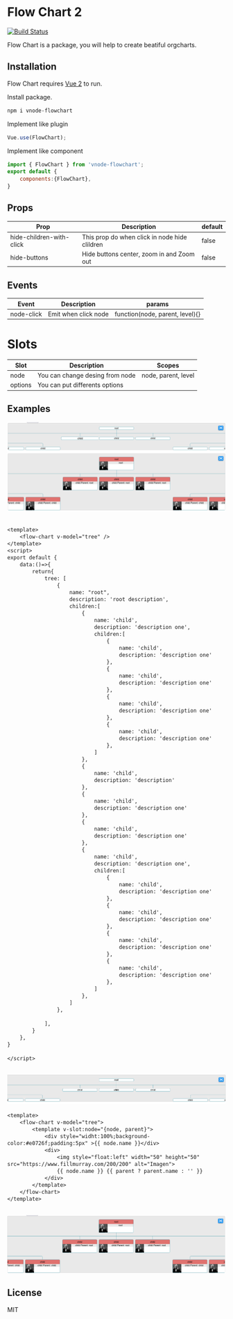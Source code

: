 # Flow Chart 2

[![Build Status](https://travis-ci.org/joemccann/dillinger.svg?branch=master)](https://travis-ci.org/joemccann/dillinger)

Flow Chart is a package, you will help to create beatiful orgcharts. 

## Installation

Flow Chart requires [Vue 2](https://v2.vuejs.org/) to run.

Install package.

```sh
npm i vnode-flowchart
```
Implement like plugin
```js
Vue.use(FlowChart);
```

Implement like component
```js
import { FlowChart } from 'vnode-flowchart';
export default {
    components:{FlowChart},
}
```



## Props

| Prop | Description | default |
| ------ | ------ | ------ |
| hide-children-with-click | This prop do when click in node hide clildren | false |
| hide-buttons | Hide buttons center, zoom in and Zoom out | false |

## Events

| Event | Description | params |
| ------ | ------ | ------ |
| node-click | Emit when click node | function(node, parent, level){} |

# Slots
| Slot | Description | Scopes |
| ------ | ------ | ------ |
| node | You can change desing from node | node, parent, level |
| options | You can put differents options |  |

## Examples

![example3](https://github.com/Tecnobyte/flowchart/blob/master/img/Screenshot_3.png?raw=true)


```vue

<template>
    <flow-chart v-model="tree" />
</template>
<script>
export default {
    data:()=>{
        return{
            tree: [
                {
                    name: "root",
                    description: 'root description',
                    children:[
                        {
                            name: 'child',
                            description: 'description one',
                            children:[
                                {
                                    name: 'child',
                                    description: 'description one'
                                },
                                {
                                    name: 'child',
                                    description: 'description one'
                                },
                                {
                                    name: 'child',
                                    description: 'description one'
                                },
                                {
                                    name: 'child',
                                    description: 'description one'
                                },
                            ]
                        },
                        {
                            name: 'child',
                            description: 'description'
                        },
                        {
                            name: 'child',
                            description: 'description one'
                        },
                        {
                            name: 'child',
                            description: 'description one'
                        },
                        {
                            name: 'child',
                            description: 'description one',
                            children:[
                                {
                                    name: 'child',
                                    description: 'description one'
                                },
                                {
                                    name: 'child',
                                    description: 'description one'
                                },
                                {
                                    name: 'child',
                                    description: 'description one'
                                },
                                {
                                    name: 'child',
                                    description: 'description one'
                                },
                            ]
                        },
                    ]
                },
                
            ],
        }
    },
}

</script>
```
## 
![example1](https://github.com/Tecnobyte/flowchart/blob/master/img/Screenshot_1.png?raw=true)
```vue
<template>
    <flow-chart v-model="tree">
        <template v-slot:node="{node, parent}">
            <div style="widht:100%;background-color:#e0726f;padding:5px" >{{ node.name }}</div>
            <div>
                <img style="float:left" width="50" height="50" src="https://www.fillmurray.com/200/200" alt="Imagen">
                {{ node.name }} {{ parent ? parent.name : '' }}
            </div>
        </template>
    </flow-chart>
</template>
```
##
![example2](https://github.com/Tecnobyte/flowchart/blob/master/img/Screenshot_2.png?raw=true)


## License

MIT
